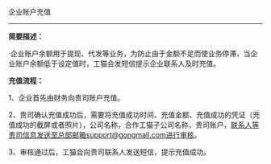 企业账户充值

---

**简要描述：**

·企业账户余额用于提现、代发等业务，为防止由于金额不足而使业务停滞，当企业账户余额低于设定值时，工猫会发短信提示企业联系人及时充值。

**充值流程：**

1、企业首先由财务向贵司账户充值。

2、贵司确认充值成功后，需要将充值成功时间、充值金额、充值成功的凭证（充值成功的截屏或者照片），公司名称，合作工猫子公司名称，贵司账户，联系人等贵司信息发送至总部邮箱support@gongmall.com进行审核。

3、审核通过后，工猫会向贵司联系人发送短信，提示充值成功。

